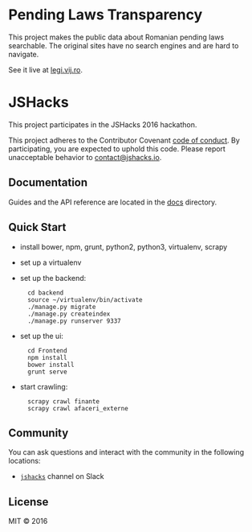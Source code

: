 # Pending Laws Transparency

This project makes the public data about Romanian pending laws searchable.
The original sites have no search engines and are hard to navigate.

See it live at [legi.vij.ro](http://legi.vij.ro).

# JSHacks

This project participates in the JSHacks 2016 hackathon.

This project adheres to the Contributor Covenant [code of conduct](CODE_OF_CONDUCT.md).
By participating, you are expected to uphold this code. Please report unacceptable
behavior to contact@jshacks.io.


## Documentation

Guides and the API reference are located in the
[docs](https://github.com/jshacks/boilerplate/tree/master/docs) directory.


## Quick Start

- install bower, npm, grunt, python2, python3, virtualenv, scrapy
- set up a virtualenv
- set up the backend:

        cd backend
        source ~/virtualenv/bin/activate
        ./manage.py migrate
        ./manage.py createindex
        ./manage.py runserver 9337
        
- set up the ui:

        cd Frontend
        npm install
        bower install
        grunt serve

- start crawling:
        
        scrapy crawl finante
        scrapy crawl afaceri_externe

## Community

You can ask questions and interact with the community in the following
locations:
- [`jshacks`](http://159.203.166.178) channel on Slack


## License

MIT © 2016

